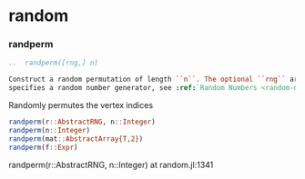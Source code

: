 # random
### randperm
```rst
..  randperm([rng,] n)

Construct a random permutation of length ``n``. The optional ``rng`` argument
specifies a random number generator, see :ref:`Random Numbers <random-numbers>`.
```

Randomly permutes the vertex indices


```julia
randperm(r::AbstractRNG, n::Integer)
randperm(n::Integer)
randperm(mat::AbstractArray{T,2})
randperm(f::Expr)
```

randperm(r::AbstractRNG, n::Integer) at random.jl:1341



